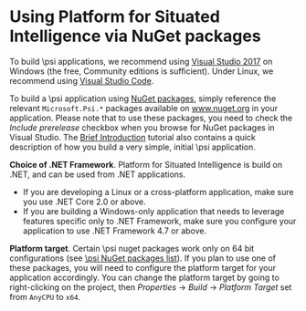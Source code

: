 # Using Platform for Situated Intelligence via NuGet packages

To build \\psi applications, we recommend using [Visual Studio 2017](https://www.visualstudio.com/vs/ "Visual Studio 2017") on Windows (the free, Community editions is sufficient). Under Linux, we recommend using [Visual Studio Code](https://code.visualstudio.com/).

To build a \\psi application using [NuGet packages](http://www.nuget.org), simply reference the relevant `Microsoft.Psi.*` packages available on www.nuget.org in your application. Please note that to use these packages, you need to check the _Include prerelease_ checkbox when you browse for NuGet packages in Visual Studio. The [Brief Introduction](Brief-Introduction) tutorial also contains a quick description of how you build a very simple, initial \\psi application.

__Choice of .NET Framework__. Platform for Situated Intelligence is build on .NET, and can be used from .NET applications.

* If you are developing a Linux or a cross-platform application, make sure you use .NET Core 2.0 or above.
* If you are building a Windows-only application that needs to leverage features specific only to .NET Framework, make sure you configure your application to use .NET Framework 4.7 or above. 

__Platform target__. Certain \\psi nuget packages work only on 64 bit configurations (see [\\psi NuGet packages list](List-of-NuGet-Packages)). If you plan to use one of these packages, you will need to configure the platform target for your application accordingly. You can change the platform target by going to right-clicking on the project, then _Properties_ -> _Build_ -> _Platform Target_ set from `AnyCPU` to `x64`.